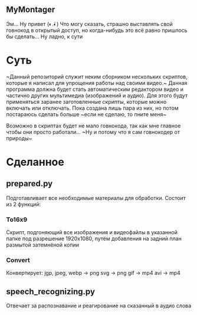 MyMontager
---
Эм... Ну привет (◐.̃◐) Что могу сказать, страшно выставлять свой говнокод в открытый доступ, но когда-нибудь это всё равно пришлось бы сделать... Ну ладно, к сути
# Суть
~Данный репозиторий служит неким сборником нескольких скриптов, которые я написал для упрощения работы над своими видео.~
Данная программа должна будет стать автоматическим редактором видео и частично других мультимедиа (изображений и аудио). Для этого будут применяться заранее заготовленные скрипты, которые можно включать или отключать. Пока создана лишь пара из них, но потом постараюсь сделать больше ~если не сделаю, то пните меня~

Возможно в скриптах будет не мало говнокода, так как мне главное чтобы они просто работали... ~Ну и потому что я сам говнокодер от природы~

# Сделанное

## prepared.py

Подготавливает все необходимые материалы для обработки. Состоит из 2 функций:
### To16x9
Скрипт, подгоняющий все изображения и видеофайлы в указанной папке под разрешение 1920х1080, путём добавления на задний план размытой затемнёной копии
### Convert
Конвертирует:
jgp, jpeg, webp -> png
svg -> png
gif -> mp4
avi -> mp4

## speech_recognizing.py

Отвечает за распознавание и реагирование на сказанный в аудио слова
